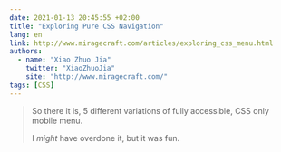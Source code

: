 ```yaml
---
date: 2021-01-13 20:45:55 +02:00
title: "Exploring Pure CSS Navigation"
lang: en
link: http://www.miragecraft.com/articles/exploring_css_menu.html
authors:
  - name: "Xiao Zhuo Jia"
    twitter: "XiaoZhuoJia"
    site: "http://www.miragecraft.com/"
tags: [CSS]
---
```


> So there it is, 5 different variations of fully accessible, CSS only mobile menu.
> 
> I *might* have overdone it, but it was fun.